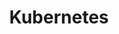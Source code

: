 ---
title: "Kubernetes"
color: "#004be0"
background: "transparent"
description: Kubernetes là một hệ thống mã nguồn mở để tự động hóa triển khai, mở rộng và quản lý các ứng dụng container.
logo: ""
---